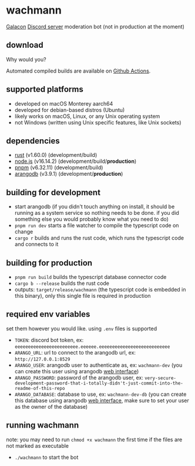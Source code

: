 # wachmann

[Galacon] [Discord server] moderation bot (not in production at the moment)

## download

Why would you?

Automated compiled builds are available on [Github Actions].

## supported platforms

- developed on macOS Monterey aarch64
- developed for debian-based distros (Ubuntu)
- likely works on macOS, Linux, or any Unix operating system
- not Windows (written using Unix specific features, like Unix sockets)

## dependencies

- [rust] (v1.60.0) (development/build)
- [node.js] (v16.14.2) (development/build/**production**)
- [pnpm] (v6.32.11) (development/build)
- [arangodb] (v3.9.1) (development/**production**)

## building for development

- start arangodb (if you didn't touch anything on install, it should be running as a system service so nothing needs to be done. if you did something else you would probably know what you need to do)
- `pnpm run dev` starts a file watcher to compile the typescript code on change
- `cargo r` builds and runs the rust code, which runs the typescript code and connects to it

## building for production

- `pnpm run build` builds the typescript database connector code
- `cargo b --release` builds the rust code
- outputs: `target/release/wachmann` (the typescript code is embedded in this binary), only this single file is required in production

## required env variables

set them however you would like. using `.env` files is supported

- `TOKEN`: discord bot token, ex: `eeeeeeeeeeeeeeeeeeeeeeee.eeeeee.eeeeeeeeeeeeeeeeeeeeeeeeeee`
- `ARANGO_URL`: url to connect to the arangodb url, ex: `http://127.0.0.1:8529`
- `ARANGO_USER`: arangodb user to authenticate as, ex: `wachmann-dev` (you can create this user using arangodb [web interface])
- `ARANGO_PASSWORD`: password of the arangodb user, ex: `very-secure-development-password-that-i-totally-didn't-just-commit-into-the-readme-of-this-repo`
- `ARANGO_DATABASE`: database to use, ex: `wachmann-dev-db` (you can create this database using arangodb [web interface], make sure to set your user as the owner of the database)

## running wachmann

note: you may need to run `chmod +x wachmann` the first time if the files are not marked as executable

- `./wachmann` to start the bot

[Galacon]: https://www.galacon.eu
[Discord server]: https://discord.gg/galacon

[Github Actions]: https://github.com/autumnblazey/wachmann/actions

[node.js]: https://nodejs.org/
[pnpm]: https://pnpm.io
[arangodb]: https://www.arangodb.com
[rust]: https://www.rust-lang.org

[nvm.fish]: https://github.com/jorgebucaran/nvm.fish
[fisher]: https://github.com/jorgebucaran/fisher
[fish shell]: https://fishshell.com

[web interface]: https://www.arangodb.com/docs/3.8/getting-started-web-interface.html
